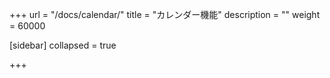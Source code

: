 +++
url = "/docs/calendar/"
title = "カレンダー機能"
description = ""
weight = 60000

[sidebar]
collapsed = true

+++
